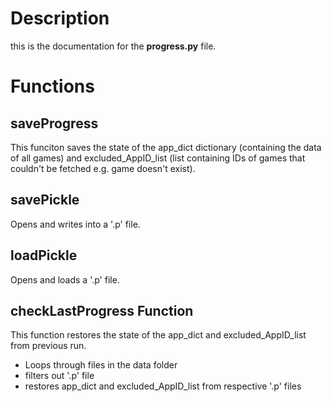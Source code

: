 # Description
this is the documentation for the **progress.py** file.

# Functions
## saveProgress
This funciton saves the state of the app_dict dictionary (containing the data of all games) and excluded_AppID_list (list containing IDs of games that couldn't be fetched e.g. game doesn't exist).

## savePickle
Opens and writes into a '.p' file.

## loadPickle
Opens and loads a '.p' file.

## checkLastProgress Function
This function restores the state of the app_dict and excluded_AppID_list from previous run.
- Loops through files in the data folder
- filters out '.p' file
- restores app_dict and excluded_AppID_list from respective '.p' files
